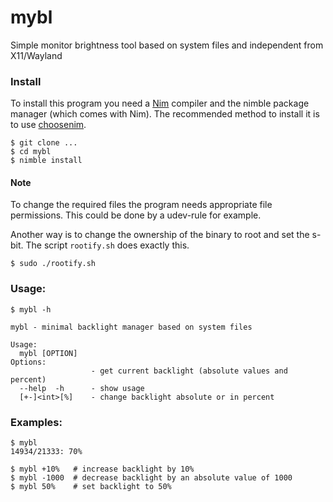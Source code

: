 # mybl
Simple monitor brightness tool based on system files and independent from X11/Wayland

### Install
To install this program you need a [Nim](https://github.com/nim-lang/Nim/) compiler and the nimble package manager (which comes with Nim).
The recommended method to install it is to use [choosenim](https://github.com/dom96/choosenim).
```
$ git clone ...
$ cd mybl
$ nimble install
```
#### Note
To change the required files the program needs appropriate file permissions.
This could be done by a udev-rule for example.

Another way is to change the ownership of the binary to root and set the s-bit.
The script `rootify.sh` does exactly this.
```
$ sudo ./rootify.sh
```

### Usage:

```
$ mybl -h

mybl - minimal backlight manager based on system files

Usage:
  mybl [OPTION]
Options:
                  - get current backlight (absolute values and percent)
  --help  -h      - show usage
  [+-]<int>[%]    - change backlight absolute or in percent

```

### Examples:
```
$ mybl
14934/21333: 70%
```
```
$ mybl +10%   # increase backlight by 10%
$ mybl -1000  # decrease backlight by an absolute value of 1000
$ mybl 50%    # set backlight to 50%
```
